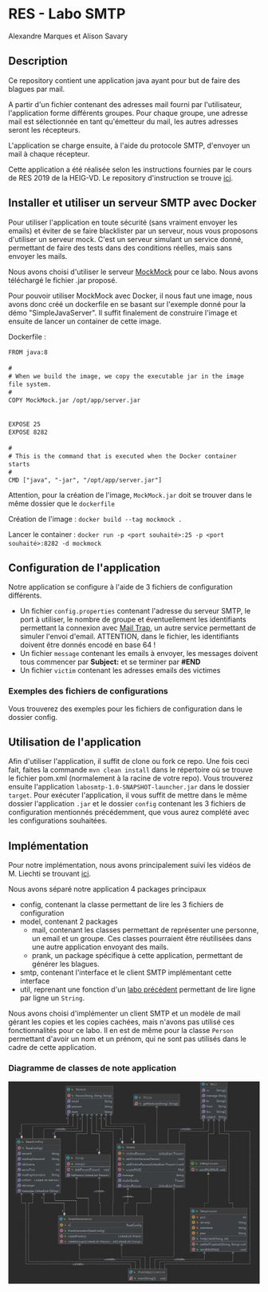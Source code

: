 # RES - Labo SMTP

Alexandre Marques et Alison Savary

## Description
Ce repository contient une application java ayant pour but de faire des blagues par mail. 

A partir d'un fichier contenant des adresses mail fourni
par l'utilisateur, l'application forme différents groupes. Pour chaque groupe, une adresse mail est sélectionnée en tant
qu'émetteur du mail, les autres adresses seront les récepteurs. 

L'application se charge ensuite, à l'aide du protocole SMTP, d'envoyer un mail à chaque récepteur.

Cette application a été réalisée selon les instructions fournies par le cours de RES 2019 de la HEIG-VD. Le repository 
d'instruction se trouve [ici](https://github.com/SoftEng-HEIGVD/Teaching-HEIGVD-RES-2019-Labo-SMTP).
## Installer et utiliser un serveur SMTP avec Docker
Pour utiliser l'application en toute sécurité (sans vraiment envoyer les emails) et éviter de se faire blacklister par un 
serveur, nous vous proposons d'utiliser un serveur mock. C'est un serveur simulant un service donné, permettant de faire 
des tests dans des conditions réelles, mais sans envoyer les mails. 

Nous avons choisi d'utiliser le serveur [MockMock](https://github.com/tweakers/MockMock) pour ce labo. 
Nous avons téléchargé le fichier .jar proposé. 

Pour pouvoir utiliser MockMock avec Docker, il nous faut une image,
nous avons donc créé un dockerfile en se basant sur l'exemple donné pour la démo "SimpleJavaServer". Il suffit finalement
de construire l'image et ensuite de lancer un container de cette image. 

Dockerfile :
```
FROM java:8

#
# When we build the image, we copy the executable jar in the image file system. 
#
COPY MockMock.jar /opt/app/server.jar


EXPOSE 25
EXPOSE 8282

#
# This is the command that is executed when the Docker container starts
#
CMD ["java", "-jar", "/opt/app/server.jar"]
```

Attention, pour la création de l'image, `MockMock.jar` doit se trouver dans le même dossier que le `dockerfile`

Création de l'image :
`docker build --tag mockmock .`

Lancer le container : 
`docker run -p <port souhaité>:25 -p <port souhaité>:8282 -d mockmock`

## Configuration de l'application
Notre application se configure à l'aide de 3 fichiers de configuration différents. 
- Un fichier `config.properties` contenant l'adresse du serveur SMTP, le port à utiliser, le nombre de groupe et 
éventuellement les identifiants permettant la connexion avec [Mail Trap](https://mailtrap.io/), un autre service permettant
de simuler l'envoi d'email. ATTENTION, dans le fichier, les identifiants doivent être donnés encodé en base 64 !
- Un fichier `message` contenant les emails à envoyer, les messages doivent tous commencer par **Subject:** et se terminer par **#END**
- Un fichier `victim` contenant les adresses emails des victimes

### Exemples des fichiers de configurations
Vous trouverez des exemples pour les fichiers de configuration dans le dossier config.

## Utilisation de l'application
Afin d'utiliser l'application, il suffit de clone ou fork ce repo. Une fois ceci fait, faites la commande `mvn clean install` 
dans le répertoire où se trouve le fichier pom.xml (normalement à la racine de votre repo). 
Vous trouverez ensuite l'application `labosmtp-1.0-SNAPSHOT-launcher.jar` dans le dossier `target`. Pour exécuter l'application,
il vous suffit de mettre dans le même dossier l'application `.jar` et le dossier `config` contenant les 3 fichiers de configuration 
mentionnés précédemment, que vous aurez complété avec les configurations souhaitées.

## Implémentation
Pour notre implémentation, nous avons principalement suivi les vidéos de M. Liechti se trouvant [ici](https://youtu.be/ot-bDyqgTtk).

Nous avons séparé notre application 4 packages principaux
- config, contenant la classe permettant de lire les 3 fichiers de configuration
- model, contenant 2 packages
     - mail, contenant les classes permettant de représenter une personne, un email et un groupe. Ces classes pourraient être réutilisées dans 
     une autre application envoyant des mails. 
     - prank, un package spécifique à cette application, permettant de générer les blagues.
- smtp, contenant l'interface et le client SMTP implémentant cette interface 
- util, reprenant une fonction d'un [labo précédent](https://github.com/Boosterloop/Teaching-HEIGVD-RES-2019-Labo-Java-IO)
permettant de lire ligne par ligne un `String`.

Nous avons choisi d'implémenter un client SMTP et un modèle de mail gérant les copies et les copies cachées, mais n'avons 
pas utilisé ces fonctionnalités pour ce labo. Il en est de même pour la classe `Person` permettant d'avoir un nom et un prénom, 
qui ne sont pas utilisés dans le cadre de cette application.

### Diagramme de classes de note application
![Diagramme de classe](figures/diagrammeClasses.jpg)